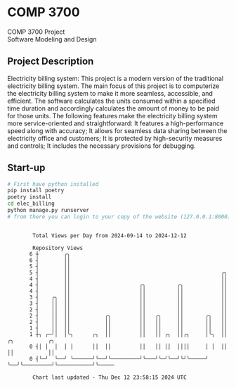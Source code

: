 # COMP 3700
COMP 3700 Project  
Software Modeling and Design
## Project Description
Electricity billing system: This project is a modern version of the traditional electricity billing system. The main focus of this project is to computerize the electricity billing system to make it more seamless, accessible, and efficient. The software calculates the units consumed within a specified time duration and accordingly calculates the amount of money to be paid for those units. The following features make the electricity billing system more service-oriented and straightforward: It features a high-performance speed along with accuracy; It allows for seamless data sharing between the electricity office and customers; It is protected by high-security measures and controls; It includes the necessary provisions for debugging.

## Start-up
```bash
# First have python installed
pip install poetry
poetry install
cd elec_billing
python manage.py runserver
# from there you can login to your copy of the website (127.0.0.1:8000), default creds are admin/admin
```

```

        Total Views per Day from 2024-09-14 to 2024-12-12

        Repository Views
       6 ┼        ╭╮
       6 ┤        ││
       5 ┤        ││
       5 ┤        ││                                                ╭╮
       4 ┤        ││                                                ││
       4 ┤        ││                      ╭╮          ╭╮            ││
       4 ┤        ││                      ││          ││            ││
       3 ┤    ╭╮  ││                      ││          ││            ││
       3 ┤    ││  ││                      ││          ││            ││
       2 ┤    ││  ││                      ││          ││            ││
       2 ┤    ││  ││           ╭╮         ││   ╭╮     ││       ╭╮   ││
       2 ┤    ││  ││           ││         ││   ││     ││       ││   ││
       1 ┤    ││  ││           ││         ││   ││     ││       ││   ││
       1 ┼╮ ╭─╯│  │╰╮      ╭╮  ││         ││   ││ ╭╮  ││╭╮     │╰╮  ││         ╭╮           ╭╮
       0 ┤│ │  │  │ │      ││  ││         ││   ││ ││  ││││     │ │  ││         ││           ││
       0 ┤╰─╯  ╰──╯ ╰──────╯╰──╯╰─────────╯╰───╯╰─╯╰──╯╰╯╰─────╯ ╰──╯╰─────────╯╰───────────╯╰─────

        Chart last updated - Thu Dec 12 23:58:15 2024 UTC
        
```
